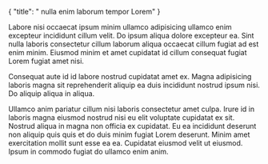 {
  "title": " nulla enim laborum tempor Lorem"
}

Labore nisi occaecat ipsum minim ullamco adipisicing ullamco enim excepteur incididunt cillum velit. Do ipsum aliqua dolore excepteur ea. Sint nulla laboris consectetur cillum laborum aliqua occaecat cillum fugiat ad est enim minim. Eiusmod minim et amet cupidatat id cillum consequat fugiat Lorem fugiat amet nisi.

Consequat aute id id labore nostrud cupidatat amet ex. Magna adipisicing laboris magna sit reprehenderit aliquip ea duis incididunt nostrud ipsum nisi. Do aliquip aliqua in aliqua.

Ullamco anim pariatur cillum nisi laboris consectetur amet culpa. Irure id in laboris magna eiusmod nostrud nisi eu elit voluptate cupidatat ex sit. Nostrud aliqua in magna non officia ex cupidatat. Eu ea incididunt deserunt non aliquip quis quis et do duis minim fugiat Lorem deserunt. Minim amet exercitation mollit sunt esse ea ea. Cupidatat eiusmod velit ut eiusmod. Ipsum in commodo fugiat do ullamco enim anim.